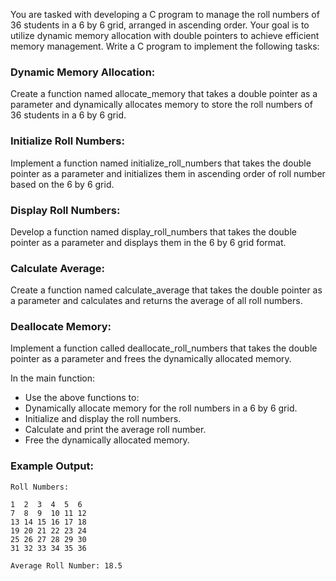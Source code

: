 You are tasked with developing a C program to manage the roll numbers of 36 students in a 6 by 6 grid, arranged in ascending order. Your goal is to utilize dynamic memory allocation with double pointers to achieve efficient memory management. Write a C program to implement the following tasks:

### Dynamic Memory Allocation:

Create a function named allocate_memory that takes a double pointer as a parameter and dynamically allocates memory to store the roll numbers of 36 students in a 6 by 6 grid.

### Initialize Roll Numbers:

Implement a function named initialize_roll_numbers that takes the double pointer as a parameter and initializes them in ascending order of roll number based on the 6 by 6 grid.

### Display Roll Numbers:

Develop a function named display_roll_numbers that takes the double pointer as a parameter and displays them in the 6 by 6 grid format.

### Calculate Average:

Create a function named calculate_average that takes the double pointer as a parameter and calculates and returns the average of all roll numbers.

### Deallocate Memory:

Implement a function called deallocate_roll_numbers that takes the double pointer as a parameter and frees the dynamically allocated memory. </br>


In the main function:
- Use the above functions to:
- Dynamically allocate memory for the roll numbers in a 6 by 6 grid.
- Initialize and display the roll numbers.
- Calculate and print the average roll number.
- Free the dynamically allocated memory.

### Example Output:

```
Roll Numbers:

1  2  3  4  5  6
7  8  9  10 11 12
13 14 15 16 17 18
19 20 21 22 23 24
25 26 27 28 29 30
31 32 33 34 35 36

Average Roll Number: 18.5
```
